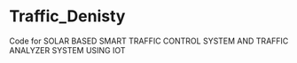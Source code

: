 # Traffic_Denisty
Code for SOLAR BASED SMART TRAFFIC CONTROL SYSTEM AND TRAFFIC ANALYZER SYSTEM USING IOT
